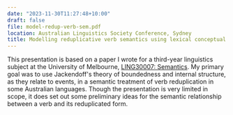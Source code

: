 ```yaml
---
date: "2023-11-30T11:27:48+10:00"
draft: false
file: model-redup-verb-sem.pdf
location: Australian Linguistics Society Conference, Sydney
title: Modelling reduplicative verb semantics using lexical conceptual structure
---
```


This presentation is based on a paper I wrote for a third-year linguistics subject at the University of Melbourne, [LING30007: Semantics](https://handbook.unimelb.edu.au/2025/subjects/ling30007). My primary goal was to use Jackendoff's theory of boundedness and internal structure, as they relate to events, in a semantic treatment of verb reduplication in some Australian languages. Though the presentation is very limited in scope, it does set out some preliminary ideas for the semantic relationship between a verb and its reduplicated form.
